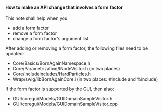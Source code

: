 #### How to make an API change that involves a form factor

This note shall help when you
* add a form factor
* remove a form factor
* change a form factor's argument list

After adding or removing a form factor, the following files need to be updated:
* Core/Basics/BornAgainNamespace.h
* Core/Parametrization/INodeVisitor.h (in two places)
* Core/includeIncludes/HardParticles.h
* Wrap/swig/libBornAgainCore.i (in two places: #include and %include)

If the form factor is supported by the GUI, then also:
* GUI/coregui/Models/GUIDomainSampleVisitor.h
* GUI/coregui/Models/GUIDomainSampleVisitor.cpp
